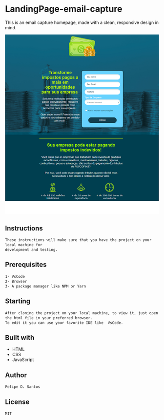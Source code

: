 # LandingPage-email-capture
 This is an email capture homepage, made with a clean, responsive design in mind.
 
<img src='https://github.com/lycan-nt/LandingPage-email-capture/blob/main/imagens/layout-1.png'>

## Instructions
    These instructions will make sure that you have the project on your local machine for
    development and testing.
    
## Prerequisites    
    1- VsCode 
    2- Browser
    3- A package manager like NPM or Yarn
    
## Starting
    After cloning the project on your local machine, to view it, just open the html file in your preferred browser. 
    To edit it you can use your favorite IDE like  VsCode.
    
## Built with
- HTML
- CSS
- JavaScript
    
## Author
    Felipe D. Santos
    
## License
    MIT
